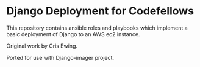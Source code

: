 # Django Deployment for Codefellows

This repository contains ansible roles and playbooks which implement a basic
deployment of Django to an AWS ec2 instance.

Original work by Cris Ewing.

Ported for use with Django-imager project.
